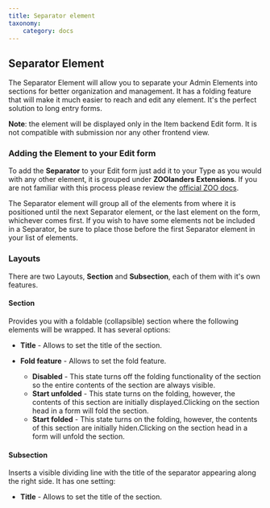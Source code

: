 ```yaml
---
title: Separator element
taxonomy:
    category: docs
---
```


## Separator Element

The Separator Element will allow you to separate your Admin Elements into sections for better organization and management. It has a folding feature that will make it much easier to reach and edit any element. It's the perfect solution to long entry forms.

**Note**: the element will be displayed only in the Item backend Edit form. It is not compatible with submission nor any other frontend view.

### Adding the Element to your Edit form

To add the **Separator** to your Edit form just add it to your Type as you would with any other element, it is grouped under **ZOOlanders Extensions**. If you are not familiar with this process please review the [official ZOO docs](http://www.yootheme.com/zoo/documentation/advanced/extend-pre-build-types).

The Separator element will group all of the elements from where it is positioned until the next Separator element, or the last element on the form, whichever comes first. If you wish to have some elements not be included in a Separator, be sure to place those before the first Separator element in your list of elements.

### Layouts

There are two Layouts, **Section** and **Subsection**, each of them with it's own features.

#### Section

Provides you with a foldable (collapsible) section where the following elements will be wrapped. It has several options:

* **Title** - Allows to set the title of the section.
* **Fold feature** - Allows to set the fold feature.

  * **Disabled** - This state turns off the folding functionality of the section so the entire contents of the section are always visible.
  * **Start unfolded** - This state turns on the folding, however, the contents of this section are initially displayed.Clicking on the section head in a form will fold the section.
  * **Start folded** - This state turns on the folding, however, the contents of this section are initially hiden.Clicking on the section head in a form will unfold the section.

#### Subsection

Inserts a visible dividing line with the title of the separator appearing along the right side. It has one setting:

* **Title** - Allows to set the title of the section.
